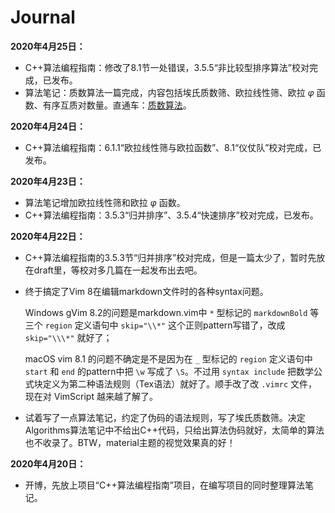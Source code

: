 # Journal

**2020年4月25日：**

- C++算法编程指南：修改了8.1节一处错误，3.5.5“非比较型排序算法”校对完成，已发布。
- 算法笔记：质数算法一篇完成，内容包括埃氏质数筛、欧拉线性筛、欧拉 $\varphi$ 函数、有序互质对数量。直通车：[质数算法](notes/algos/numeric_algos/prime_algos.md)。

**2020年4月24日：**

- C++算法编程指南：6.1.1“欧拉线性筛与欧拉函数”、8.1“仪仗队”校对完成，已发布。

**2020年4月23日：**

- 算法笔记增加欧拉线性筛和欧拉 $\varphi$ 函数。
- C++算法编程指南：3.5.3“归并排序”、3.5.4“快速排序”校对完成，已发布。

**2020年4月22日：**

- C++算法编程指南的3.5.3节“归并排序”校对完成，但是一篇太少了，暂时先放在draft里，等校对多几篇在一起发布出去吧。
- 终于搞定了Vim 8在编辑markdown文件时的各种syntax问题。

    Windows gVim 8.2的问题是markdown.vim中 ``*`` 型标记的 ``markdownBold`` 等三个 ``region`` 定义语句中 ``skip="\\*"`` 这个正则pattern写错了，改成 ``skip="\\\*"`` 就好了；

    macOS vim 8.1 的问题不确定是不是因为在 ``_`` 型标记的 ``region`` 定义语句中 ``start`` 和 ``end`` 的pattern中把 ``\w`` 写成了 ``\S``。不过用 ``syntax include`` 把数学公式块定义为第二种语法规则（Tex语法）就好了。顺手改了改 ``.vimrc`` 文件，现在对 VimScript 越来越了解了。

- 试着写了一点算法笔记，约定了伪码的语法规则，写了埃氏质数筛。决定Algorithms算法笔记中不给出C++代码，只给出算法伪码就好，太简单的算法也不收录了。BTW，material主题的视觉效果真的好！

**2020年4月20日：**

- 开博，先放上项目“C++算法编程指南”项目，在编写项目的同时整理算法笔记。
